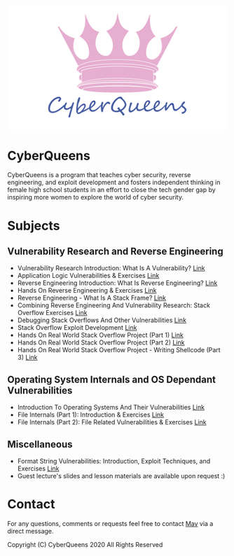 
![CyberQueens logo](logo/cyberqueens_logo.png?raw=true "CyberQueens Logo")

# CyberQueens

CyberQueens is a program that teaches cyber security, reverse engineering, and exploit development and fosters independent thinking in female high school students in an effort to close the tech gender gap by inspiring more women to explore the world of cyber security. 

# Subjects

## Vulnerability Research and Reverse Engineering

* Vulnerability Research Introduction: What Is A Vulnerability? [Link](https://github.com/CyberQueens/CyberQueens/tree/master/1%20-%20What%20Is%20A%20Vulnerability)
* Application Logic Vulnerabilities & Exercises [Link](https://github.com/CyberQueens/CyberQueens/tree/master/2%20-%20Logic%20Vulnerability%20Exercises)
* Reverse Engineering Introduction: What Is Reverse Engineering? [Link](https://github.com/CyberQueens/CyberQueens/tree/master/3%20-%20What%20Is%20Reverse%20Engineering)
* Hands On Reverse Engineering & Exercises [Link](https://github.com/CyberQueens/CyberQueens/tree/master/4%20-%20Reverse%20Engineering%20Exercises)
* Reverse Engineering - What Is A Stack Frame? [Link](https://github.com/CyberQueens/CyberQueens/tree/master/5%20-%20What%20Is%20A%20Stack%20Frame)
* Combining Reverse Engineering And Vulnerability Research: Stack Overflow Exercises [Link](https://github.com/CyberQueens/CyberQueens/tree/master/6%20-%20Stack%20Overflow%20Exercises)
* Debugging Stack Overflows And Other Vulnerabilities [Link](https://github.com/CyberQueens/CyberQueens/tree/master/7%20-%20Debugging%20A%20Vulnerability)
* Stack Overflow Exploit Development [Link](https://github.com/CyberQueens/CyberQueens/tree/master/8%20-%20Stack%20Overflow%20Exploit%20Development)
* Hands On Real World Stack Overflow Project (Part 1) [Link](https://github.com/CyberQueens/CyberQueens/tree/master/9%20-%20Real%20World%20Stack%20Overflow%20Project%20Part%201)
* Hands On Real World Stack Overflow Project (Part 2) [Link](https://github.com/CyberQueens/CyberQueens/tree/master/10%20-%20Real%20World%20Stack%20Overflow%20Project%20Part%202)
* Hands On Real World Stack Overflow Project - Writing Shellcode (Part 3) [Link](https://github.com/CyberQueens/CyberQueens/tree/master/11%20-%20Real%20World%20Stack%20Overflow%20Project%20Part%203%20-%20Shellcode)

## Operating System Internals and OS Dependant Vulnerabilities

* Introduction To Operating Systems And Their Vulnerabilities [Link](https://github.com/CyberQueens/CyberQueens/tree/master/OS%20Internals%20-%20Lesson%201%20-%20Introduction)
* File Internals (Part 1): Introduction & Exercises [Link](https://github.com/CyberQueens/CyberQueens/tree/master/OS%20Internals%20-%20Lesson%202%20-%20Files)
* File Internals (Part 2): File Related Vulnerabilities & Exercises [Link](https://github.com/CyberQueens/CyberQueens/tree/master/OS%20Internals%20-%20Lesson%203%20-%20Files%20Extended)

## Miscellaneous 

* Format String Vulnerabilities: Introduction, Exploit Techniques, and Exercises [Link](https://github.com/CyberQueens/CyberQueens/tree/master/Extra%20-%20Format%20String%20Vulnerability)
* Guest lecture's slides and lesson materials are available upon request :)

# Contact

For any questions, comments or requests feel free to contact [Mav](https://twitter.com/mavlevin) via a direct message.

Copyright (C) CyberQueens 2020 All Rights Reserved

<meta name="google-site-verification" content="CY2rHbX0lLArgRXt5RHAel_xD6nSnhMuukTpYdtUaiE" />

